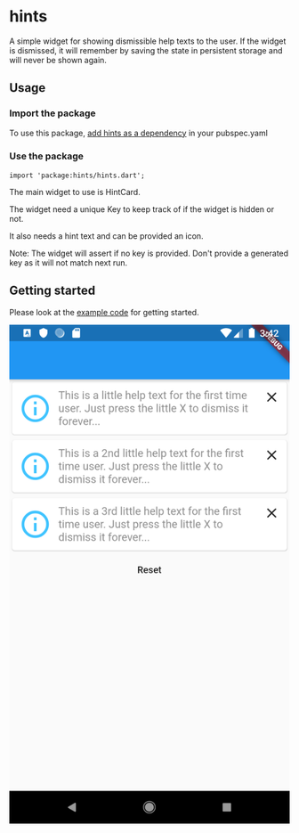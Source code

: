 # hints

A simple widget for showing dismissible help texts to the user. If the widget is dismissed, it will remember by saving the state in persistent storage and will never be shown again.

## Usage

### Import the package

To use this package, [add hints as a dependency](https://pub.dev/packages/hints#-installing-tab-) in your pubspec.yaml

### Use the package

    import 'package:hints/hints.dart';

The main widget to use is HintCard.

The widget need a unique Key to keep track of if the widget is hidden or not.

It also needs a hint text and can be provided an icon.

Note: The widget will assert if no key is provided. Don't provide a generated key as it will not match next run.

## Getting started

Please look at the [example code](example/lib/main.dart) for getting started.

![Screenshot](/screenshot.png?raw=true "Hints in action")
